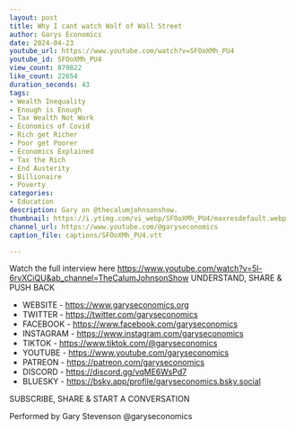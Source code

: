 ```yaml
---
layout: post
title: Why I cant watch Wolf of Wall Street
author: Garys Economics
date: 2024-04-23
youtube_url: https://www.youtube.com/watch?v=SFOoXMh_PU4
youtube_id: SFOoXMh_PU4
view_count: 879822
like_count: 22654
duration_seconds: 43
tags:
- Wealth Inequality
- Enough is Enough
- Tax Wealth Not Work
- Economics of Covid
- Rich get Richer
- Poor get Poorer
- Economics Explained
- Tax the Rich
- End Austerity
- Billionaire
- Poverty
categories:
- Education
description: Gary on @thecalumjohnsonshow.
thumbnail: https://i.ytimg.com/vi_webp/SFOoXMh_PU4/maxresdefault.webp
channel_url: https://www.youtube.com/@garyseconomics
caption_file: captions/SFOoXMh_PU4.vtt

---
```


Watch the full interview here https://www.youtube.com/watch?v=5l-6rvXCiQU&ab_channel=TheCalumJohnsonShow 
UNDERSTAND, SHARE & PUSH BACK

- WEBSITE - https://www.garyseconomics.org
- TWITTER  - https://twitter.com/garyseconomics
- FACEBOOK - https://www.facebook.com/garyseconomics
- INSTAGRAM  - https://www.instagram.com/garyseconomics
- TIKTOK - https://www.tiktok.com/@garyseconomics
- YOUTUBE -  https://www.youtube.com/garyseconomics
- PATREON - https://patreon.com/garyseconomics
- DISCORD - https://discord.gg/vqME6WsPd7
- BLUESKY - https://bsky.app/profile/garyseconomics.bsky.social

SUBSCRIBE, SHARE & START A CONVERSATION

Performed by Gary Stevenson
@garyseconomics
